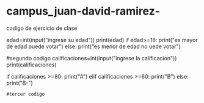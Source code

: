 # campus_juan-david-ramirez-
codigo de ejercicio de clase

edad=int(input("ingrese su edad"))
print(edad)
if edad>=18:
        print("es mayor de edad puede votar")
else:
        print("es menor de edad no uede votar")

#segundo codigo
calificaciones=int(input("ingrese la calificacion"))
print(calificaciones)

if calificaciones >=80:
    print("A")
elif calificaciones >=60:
    print("B")
else:
    print("B-")

    #tercer codigo
    
